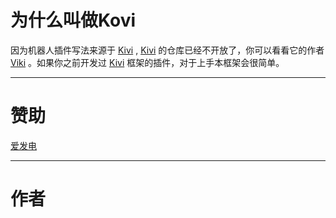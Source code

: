 <script setup>
import { VPTeamMembers } from 'vitepress/theme'

const members = [
  {
    avatar: 'https://raw.githubusercontent.com/Threkork/threkork.github.io/main/icon/512%E5%9C%86%E5%BD%A2.ico',
    name: 'Threkork / 三瓶可乐不过岗',
    title: 'Hi 👋',
    links: [
      { icon: 'github', link: 'https://github.com/Threkork' },
    ]
  },
]
</script>

# 为什么叫做Kovi

因为机器人插件写法来源于 [Kivi](#) , [Kivi](#) 的仓库已经不开放了，你可以看看它的作者 [Viki](https://github.com/vikiboss) 。如果你之前开发过 [Kivi](#) 框架的插件，对于上手本框架会很简单。

***

# 赞助

[爱发电](https://afdian.com/a/threkork)

***

# 作者

<VPTeamMembers size="small" :members="members" />